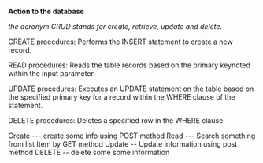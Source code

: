 
**Action to the database**

_the acronym CRUD stands for create, retrieve, update and delete_.

CREATE procedures: Performs the INSERT statement to create a new record.

READ procedures: Reads the table records based on the primary keynoted within the input parameter.

UPDATE procedures: Executes an UPDATE statement on the table based on the specified primary key for a record within the WHERE clause of the statement.

DELETE procedures: Deletes a specified row in the WHERE clause.

Create --- create some info using POST method
Read --- Search something from list Item by GET method
Update -- Update information using post method
DELETE -- delete some some information